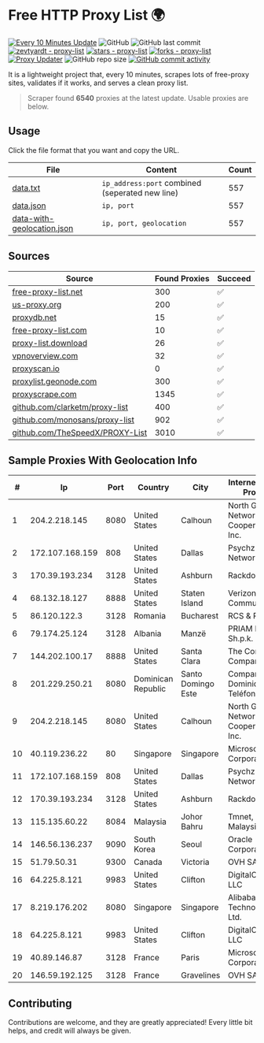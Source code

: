 
# Free HTTP Proxy List 🌍

[![Every 10 Minutes Update](https://github.com/mertguvencli/http-proxy-list/actions/workflows/main.yml/badge.svg?branch=main)](https://github.com/mertguvencli/http-proxy-list/actions/workflows/main.yml)
![GitHub](https://img.shields.io/github/license/mertguvencli/http-proxy-list)
![GitHub last commit](https://img.shields.io/github/last-commit/mertguvencli/http-proxy-list)
[![zevtyardt - proxy-list](https://img.shields.io/static/v1?label=zevtyardt&message=proxy-list&color=blue&logo=github)](https://github.com/zevtyardt/proxy-list "Go to GitHub repo")
[![stars - proxy-list](https://img.shields.io/github/stars/zevtyardt/proxy-list?style=social)](https://github.com/zevtyardt/proxy-list)
[![forks - proxy-list](https://img.shields.io/github/forks/zevtyardt/proxy-list?style=social)](https://github.com/zevtyardt/proxy-list)
[![Proxy Updater](https://github.com/zevtyardt/proxy-list/workflows/Proxy%20Updater/badge.svg)](https://github.com/zevtyardt/proxy-list/actions?query=workflow:"Proxy+Updater")
![GitHub repo size](https://img.shields.io/github/repo-size/zevtyardt/proxy-list)
[![GitHub commit activity](https://img.shields.io/github/commit-activity/m/zevtyardt/proxy-list?logo=commits)](https://github.com/zevtyardt/proxy-list/commits/main)

It is a lightweight project that, every 10 minutes, scrapes lots of free-proxy sites, validates if it works, and serves a clean proxy list.

> Scraper found **6540** proxies at the latest update. Usable proxies are below.

## Usage

Click the file format that you want and copy the URL.

|File|Content|Count|
|----|-------|-----|
|[data.txt](https://raw.githubusercontent.com/mertguvencli/http-proxy-list/main/proxy-list/data.txt)|`ip_address:port` combined (seperated new line)|557|
|[data.json](https://raw.githubusercontent.com/mertguvencli/http-proxy-list/main/proxy-list/data.json)|`ip, port`|557|
|[data-with-geolocation.json](https://raw.githubusercontent.com/mertguvencli/http-proxy-list/main/proxy-list/data-with-geolocation.json)|`ip, port, geolocation`|557|

## Sources

|Source|Found Proxies|Succeed|
|------|-------------|-------|
|[free-proxy-list.net](https://free-proxy-list.net)|300|✅|
|[us-proxy.org](https://www.us-proxy.org)|200|✅|
|[proxydb.net](http://proxydb.net)|15|✅|
|[free-proxy-list.com](https://free-proxy-list.com/?page=&port=&type%5B%5D=http&type%5B%5D=https&up_time=0&search=Search)|10|✅|
|[proxy-list.download](https://www.proxy-list.download/HTTP)|26|✅|
|[vpnoverview.com](https://vpnoverview.com/privacy/anonymous-browsing/free-proxy-servers)|32|✅|
|[proxyscan.io](https://www.proxyscan.io)|0|✅|
|[proxylist.geonode.com](https://proxylist.geonode.com/api/proxy-list?limit=300&page=1&sort_by=lastChecked&sort_type=desc&protocols=http,https)|300|✅|
|[proxyscrape.com](https://api.proxyscrape.com/v2/?request=displayproxies&protocol=http&timeout=10000&country=all&ssl=all&anonymity=all)|1345|✅|
|[github.com/clarketm/proxy-list](https://raw.githubusercontent.com/clarketm/proxy-list/master/proxy-list-raw.txt)|400|✅|
|[github.com/monosans/proxy-list](https://raw.githubusercontent.com/monosans/proxy-list/main/proxies/http.txt)|902|✅|
|[github.com/TheSpeedX/PROXY-List](https://raw.githubusercontent.com/TheSpeedX/PROXY-List/master/http.txt)|3010|✅|


## Sample Proxies With Geolocation Info

|#|Ip|Port|Country|City|Internet Service Provider|
|-|--|----|-------|----|-------------------------|
|1|204.2.218.145|8080|United States|Calhoun|North Georgia Network Cooperative, Inc.|
|2|172.107.168.159|808|United States|Dallas|Psychz Networks|
|3|170.39.193.234|3128|United States|Ashburn|Rackdog, LLC|
|4|68.132.18.127|8888|United States|Staten Island|Verizon Communications|
|5|86.120.122.3|3128|Romania|Bucharest|RCS & RDS|
|6|79.174.25.124|3128|Albania|Manzë|PRIAM NET Sh.p.k.|
|7|144.202.100.17|8888|United States|Santa Clara|The Constant Company|
|8|201.229.250.21|8080|Dominican Republic|Santo Domingo Este|Compañía Dominicana de Teléfonos S. A.|
|9|204.2.218.145|8080|United States|Calhoun|North Georgia Network Cooperative, Inc.|
|10|40.119.236.22|80|Singapore|Singapore|Microsoft Corporation|
|11|172.107.168.159|808|United States|Dallas|Psychz Networks|
|12|170.39.193.234|3128|United States|Ashburn|Rackdog, LLC|
|13|115.135.60.22|8084|Malaysia|Johor Bahru|Tmnet, Telekom Malaysia Bhd.|
|14|146.56.136.237|9090|South Korea|Seoul|Oracle Corporation|
|15|51.79.50.31|9300|Canada|Victoria|OVH SAS|
|16|64.225.8.121|9983|United States|Clifton|DigitalOcean, LLC|
|17|8.219.176.202|8080|Singapore|Singapore|Alibaba (US) Technology Co., Ltd.|
|18|64.225.8.121|9983|United States|Clifton|DigitalOcean, LLC|
|19|40.89.146.87|3128|France|Paris|Microsoft Corporation|
|20|146.59.192.125|3128|France|Gravelines|OVH SAS|



## Contributing

Contributions are welcome, and they are greatly appreciated! Every
little bit helps, and credit will always be given.

